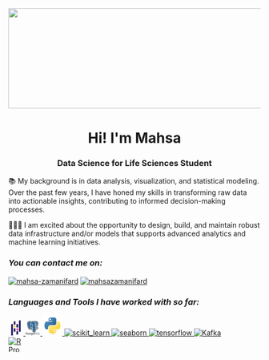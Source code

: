<div id="header" align="center">
  <img src="https://i.pinimg.com/originals/2e/e6/99/2ee6998e34c3e2eff7b894c66cfc5267.jpg"  height="200" width="700"/>
</div>
<h1 align="center">Hi! I'm Mahsa</h1>
<h3 align="center">Data Science for Life Sciences Student</h3>

📚 My background is in data analysis, visualization, and statistical modeling. Over the past few years, I have honed my skills in transforming raw data into actionable insights, contributing to informed decision-making processes.

👩🏻‍💻 I am excited about the opportunity to design, build, and maintain robust data infrastructure and/or models that supports advanced analytics and machine learning initiatives.


<h3 align="left"><i>You can contact me on:</i></h3>
<p align="left">
<a href="https://linkedin.com/in/mahsa-zamanifard" target="blank"><img align="center" src="https://raw.githubusercontent.com/rahuldkjain/github-profile-readme-generator/master/src/images/icons/Social/linked-in-alt.svg" alt="mahsa-zamanifard" height="20" width="20" /></a>
<a href="https://kaggle.com/mahsazamanifard" target="blank"><img align="center" src="https://raw.githubusercontent.com/rahuldkjain/github-profile-readme-generator/master/src/images/icons/Social/kaggle.svg" alt="mahsazamanifard" height="20" width="20" /></a>
</p>

<h3 align="left"><i>Languages and Tools I have worked with so far:</i></h3>
<p align="left"> <a href="https://pandas.pydata.org/" target="_blank" rel="noreferrer"> <img src="https://raw.githubusercontent.com/devicons/devicon/2ae2a900d2f041da66e950e4d48052658d850630/icons/pandas/pandas-original.svg" alt="pandas" width="30" height="30"/> </a> <a href="https://www.postgresql.org" target="_blank" rel="noreferrer"> <img src="https://raw.githubusercontent.com/devicons/devicon/master/icons/postgresql/postgresql-original-wordmark.svg" alt="postgresql" width="30" height="30"/> </a> <a href="https://www.python.org" target="_blank" rel="noreferrer"> <img src="https://raw.githubusercontent.com/devicons/devicon/master/icons/python/python-original.svg" alt="python" width="40" height="40"/> </a> <a href="https://scikit-learn.org/" target="_blank" rel="noreferrer"> <img src="https://upload.wikimedia.org/wikipedia/commons/0/05/Scikit_learn_logo_small.svg" alt="scikit_learn" width="30" height="30"/> </a> <a href="https://seaborn.pydata.org/" target="_blank" rel="noreferrer"> <img src="https://seaborn.pydata.org/_images/logo-mark-lightbg.svg" alt="seaborn" width="30" height="30"/> </a>
<a href="https://www.tensorflow.org" target="_blank" rel="noreferrer"> <img src="https://www.vectorlogo.zone/logos/tensorflow/tensorflow-icon.svg" alt="tensorflow" width="30" height="30"/> </a>
<a href="https://kafka.apache.org/" target="_blank" rel="noreferrer">
  <img src="https://www.vectorlogo.zone/logos/apache_kafka/apache_kafka-vertical.svg" alt="Kafka" width="30" height="30";"/>
</a>
<a href="https://www.r-project.org/" target="_blank" rel="noreferrer" style="display: flex; align-items: center; gap: 8px;">
  <img src="https://www.r-project.org/logo/Rlogo.svg" alt="R Programming Language" width="30" height="30";"/>
</a>



</p>
